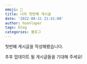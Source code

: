 ```yaml
---
emoji: 🧢
title: 나의 첫번째 게시글
date: '2022-08-21 21:41:00'
author: hoonloper
tags: blog
categories: 블로그
---
```


첫번째 게시글을 작성해봤습니다.

추후 업데이트 될 게시글들을 기대해 주세요!
